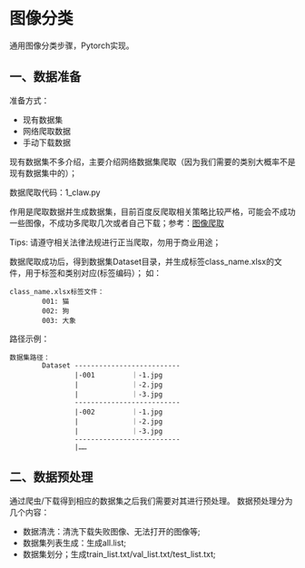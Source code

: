 # 图像分类
通用图像分类步骤，Pytorch实现。

## 一、数据准备
准备方式：
* 现有数据集
* 网络爬取数据
* 手动下载数据

现有数据集不多介绍，主要介绍网络数据集爬取（因为我们需要的类别大概率不是现有数据集中的）；

数据爬取代码：1_claw.py

作用是爬取数据并生成数据集，目前百度反爬取相关策略比较严格，可能会不成功一些图像，不成功多爬取几次或者自己下载；参考：[图像爬取](https://github.com/QianyanTech/Image-Downloader) 

Tips: 请遵守相关法律法规进行正当爬取，勿用于商业用途；

数据爬取成功后，得到数据集Dataset目录，并生成标签class_name.xlsx的文件，用于标签和类别对应(标签编码）；
如：
```
class_name.xlsx标签文件：
        001: 猫
        002: 狗
        003: 大象
```
路径示例：

```
数据集路径：
        Dataset --------------------------
                |-001         ｜-1.jpg
                |             ｜-2.jpg
                |             ｜-3.jpg
                --------------------------
                |-002         ｜-1.jpg
                |             ｜-2.jpg
                |             ｜-3.jpg
                --------------------------
                |……
```
## 二、数据预处理
通过爬虫/下载得到相应的数据集之后我们需要对其进行预处理。
数据预处理分为几个内容：
* 数据清洗：清洗下载失败图像、无法打开的图像等;
* 数据集列表生成：生成all.list;
* 数据集划分；生成train_list.txt/val_list.txt/test_list.txt;
